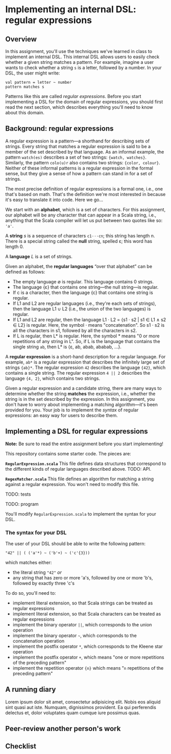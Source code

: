 [EmailRegex]: http://emailregex.com/
[Unicode]: https://en.wikipedia.org/wiki/Plane_(Unicode)#Basic_Multilingual_Plane
[Kleene]: https://en.wikipedia.org/wiki/Kleene_star

# Implementing an internal DSL: regular expressions

## Overview

In this assignment, you'll use the techniques we've learned in class to
implement an internal DSL. This internal DSL allows users to easily check
whether a given string matches a pattern. For example, imagine a user wants to
check whether a string `s` is a letter, followed by a number. 
In your DSL, the user might write:

```
val pattern = letter ~ number
pattern matches s
```

Patterns like this are called _regular expressions_. Before you start
implementing a DSL for the domain of regular expressions, you should first read
the next section, which describes everything you'll need to know about this
domain.

## Background: regular expressions

A regular expression is a pattern—a shorthand for describing sets of strings.
Every string that matches a regular expression is said to be a member of the set
described by that language. As an informal example, the pattern `watch(es)`
describes a set of two strings: `{watch, watches}`. Similarly, the pattern
`colo(u)r` also contains two strings: `{color, colour}`. Neither of these
informal patterns is a regular expression in the formal sense, but they give a
sense of how a pattern can stand in for a set of strings.

The most precise definition of regular expressions is a formal one, i.e., one
that's based on math. That's the definition we're most interested in because
it's easy to translate it into code. Here we go...

We start with an **alphabet**, which is a set of characters. For this
assignment, our alphabet will be any character that can appear in a
Scala string, i.e., anything that the Scala compiler will let us put between two
quotes like so: `'a'`.

A **string** _s_ is a sequence of characters `c1⋅⋅⋅cn`; this string has length
n. There is a special string called the **null** string, spelled ε; this word
has length 0. 

A **language** _L_ is a set of strings. 

Given an alphabet, the **regular languages** “over that alphabet” can be 
defined as follows:

   + The empty language ∅ is regular. This language contains 0 strings.
   + The language {ε} that contains one string—the null string—is regular.
   + If c is a character, then the language {c} that contains one string is
   regular.
   + If L1 and L2 are regular languages (i.e., they're each sets of strings),
   then the language L1 ∪ L2 (i.e., the union of the two languages) is regular.
   + If L1 and L2 are regular, then the language L1 ⋅ L2  = {s1 ⋅ s2 | s1 ∈ L1 ∧
   s2 ∈ L2} is regular. Here, the symbol ⋅ means "concatenation". So s1 ⋅ s2 is
   all the characters in s1, followed by all the characters in s2.
   + If L is regular, then L* is regular. Here, the symbol * means "0 or more
   repetitions of any string in L". So, if L is the language that contains the
   single string `ab`, then L* is {ε, ab, abab, ababab, …}.

A **regular expression** is a short-hand description for a regular language. For
example, `ab*` is a regular expression that describes the infinitely large set
of strings `{ab}*`. The regular expression `42` describes the language `{42}`,
which contains a single string. The regular expression `4 || 2` describes the
language `{4, 2}`, which contains two strings. 

Given a regular expression and a candidate string, there are many ways to
determine whether the string **matches** the expression, i.e., whether the
string is in the set described by the expression. In this assignment, you don't
have to worry about implementing a matching algorithm—it's been provided for
you. Your job is to implement the _syntax_ of regular expressions: an easy way
for users to describe them.

## Implementing a DSL for regular expressions

**Note:** Be sure to read the entire assignment before you start implementing!

This repository contains some starter code. The pieces are:

**`RegularExpression.scala`** This file defines data structures that correspond
to the different kinds of regular languages described above. TODO: API.

**`RegexMatcher.scala`** This file defines an algorithm for matching a string
against a regular expression. You won't need to modify this file.

TODO: tests

TODO: program

You'll modify `RegularExpression.scala` to implement the syntax for your DSL. 

### The syntax for your DSL

The user of your DSL should be able to write the following pattern:

```
"42" || ( ('a'*) ~ ('b'+) ~ ('c'{3}))
```

which matches either:
   + the literal string `"42"`   _or_
   + any string that has zero or more 'a's, followed by one or more 'b's,
   followed by exactly three 'c's

To do so, you'll need to:
   + implement literal extension, so that Scala strings can be treated as
   regular expressions
   + implement literal extension, so that Scala characters can be treated as
   regular expressions
   + implement the binary operator `||`, which corresponds to the union operation
   + implement the binary operator `~`, which corresponds to the concatenation
   operation
   + implement the postfix operator `*`, which corresponds to the Kleene star operation
   + implement the postfix operator `+`, which means "one or more repetitions of the
   preceding pattern"
   + implement the repetition operator `{n}` which means "`n` repetitions of the
   preceding pattern"

## A running diary 

Lorem ipsum dolor sit amet, consectetur adipisicing elit. Nobis eos aliquid sint
quasi aut iste. Numquam, dignissimos provident. Ea qui perferendis delectus et,
dolor voluptates quam cumque iure possimus quas.

## Peer-review another person's work

## Checklist

